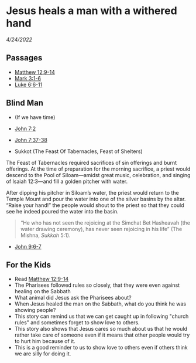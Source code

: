 # Jesus heals a man with a withered hand
*4/24/2022*

## Passages
* [Matthew 12:9-14](https://www.biblegateway.com/passage/?search=Matthew+12%3A9-14&version=NLT)
* [Mark 3:1-6](https://www.biblegateway.com/passage/?search=Mark+3%3A1-6&version=NLT)
* [Luke 6:6-11](https://www.biblegateway.com/passage/?search=Luke+6%3A6-11&version=NLT)

## Blind Man
* (If we have time)
* [John 7:2](https://www.biblegateway.com/passage/?search=John+7%3A2&version=NLT)
* [John 7:37-38](https://www.biblegateway.com/passage/?search=John+7%3A37-38&version=NLT)

* Sukkot (The Feast Of Tabernacles, Feast of Shelters)

The Feast of Tabernacles required sacrifices of sin offerings and burnt offerings. At the time of preparation for the morning sacrifice, a priest would descend to the Pool of Siloam—amidst great music, celebration, and singing of Isaiah 12:3—and fill a golden pitcher with water.

After dipping his pitcher in Siloam’s water, the priest would return to the Temple Mount and pour the water into one of the silver basins by the altar. “Raise your hand!” the people would shout to the priest so that they could see he indeed poured the water into the basin.

> “He who has not seen the rejoicing at the Simchat Bet Hasheavah (the water drawing ceremony), has never seen rejoicing in his life” (The Mishna, _Sukkah_ 5:1).

* [John 9:6-7](https://www.biblegateway.com/passage/?search=John+9%3A6-7&version=NLT)

## For the Kids
* Read [Matthew 12:9-14](https://www.biblegateway.com/passage/?search=Matthew+12%3A9-14&version=NLT)
* The Pharisees followed rules so closely, that they were even against healing on the Sabbath
* What animal did Jesus ask the Pharisees about?
* When Jesus healed the man on the Sabbath, what do you think he was showing people?
* This story can remind us that we can get caught up in following "church rules" and sometimes forget to show love to others.
* This story also shows that Jesus cares so much about us that he would rather take care of someone even if it means that other people would try to hurt him because of it.
* This is a good reminder to us to show love to others even if others think we are silly for doing it.
